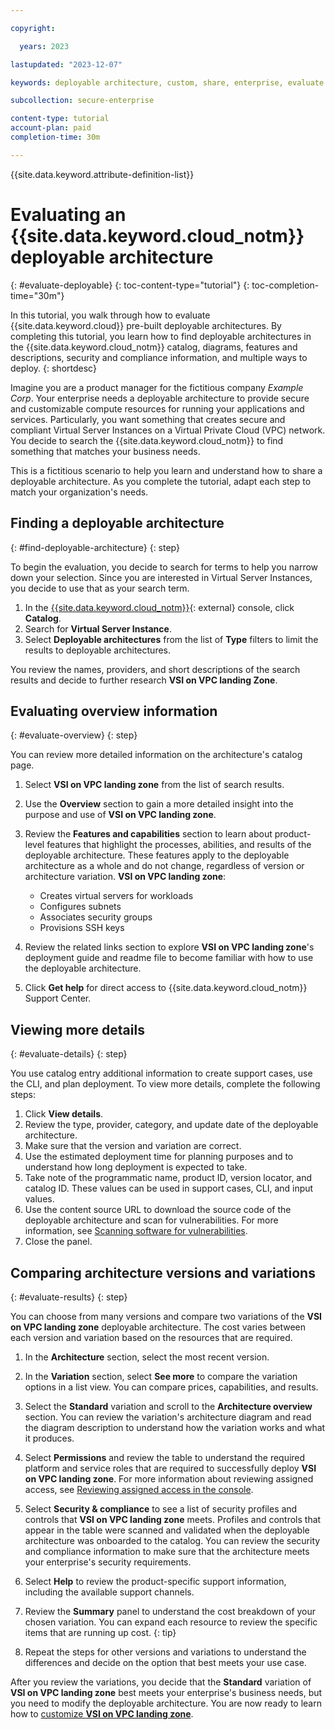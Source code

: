 ```yaml
---

copyright:

  years: 2023

lastupdated: "2023-12-07"

keywords: deployable architecture, custom, share, enterprise, evaluate

subcollection: secure-enterprise

content-type: tutorial
account-plan: paid
completion-time: 30m

---
```


{{site.data.keyword.attribute-definition-list}}

# Evaluating an {{site.data.keyword.cloud_notm}} deployable architecture
{: #evaluate-deployable}
{: toc-content-type="tutorial"}
{: toc-completion-time="30m"}

In this tutorial, you walk through how to evaluate {{site.data.keyword.cloud}} pre-built deployable architectures. By completing this tutorial, you learn how to find deployable architectures in the {{site.data.keyword.cloud_notm}} catalog, diagrams, features and descriptions, security and compliance information, and multiple ways to deploy.
{: shortdesc}

Imagine you are a product manager for the fictitious company _Example Corp_. Your enterprise needs a deployable architecture to provide secure and customizable compute resources for running your applications and services. Particularly, you want something that creates secure and compliant Virtual Server Instances on a Virtual Private Cloud (VPC) network. You decide to search the {{site.data.keyword.cloud_notm}} to find something that matches your business needs.

This is a fictitious scenario to help you learn and understand how to share a deployable architecture. As you complete the tutorial, adapt each step to match your organization's needs.

## Finding a deployable architecture
{: #find-deployable-architecture}
{: step}

To begin the evaluation, you decide to search for terms to help you narrow down your selection. Since you are interested in Virtual Server Instances, you decide to use that as your search term.

1. In the [{{site.data.keyword.cloud_notm}}](https://cloud.ibm.com){: external} console, click **Catalog**.
1. Search for **Virtual Server Instance**.
1. Select **Deployable architectures** from the list of **Type** filters to limit the results to deployable architectures.

You review the names, providers, and short descriptions of the search results and decide to further research **VSI on VPC landing Zone**.

## Evaluating overview information
{: #evaluate-overview}
{: step}

You can review more detailed information on the architecture's catalog page.

1. Select **VSI on VPC landing zone** from the list of search results.
1. Use the **Overview** section to gain a more detailed insight into the purpose and use of **VSI on VPC landing zone**.
1. Review the **Features and capabilities** section to learn about product-level features that highlight the processes, abilities, and results of the deployable architecture. These features apply to the deployable architecture as a whole and do not change, regardless of version or architecture variation. **VSI on VPC landing zone**:
    - Creates virtual servers for workloads
    - Configures subnets
    - Associates security groups
    - Provisions SSH keys

1. Review the related links section to explore **VSI on VPC landing zone**'s deployment guide and readme file to become familiar with how to use the deployable architecture.
1. Click **Get help** for direct access to {{site.data.keyword.cloud_notm}} Support Center.

## Viewing more details
{: #evaluate-details}
{: step}

You use catalog entry additional information to create support cases, use the CLI, and plan deployment. To view more details, complete the following steps:

1. Click **View details**.
1. Review the type, provider, category, and update date of the deployable architecture.
1. Make sure that the version and variation are correct.
1. Use the estimated deployment time for planning purposes and to understand how long deployment is expected to take.
1. Take note of the programmatic name, product ID, version locator, and catalog ID. These values can be used in support cases, CLI, and input values.
1. Use the content source URL to download the source code of the deployable architecture and scan for vulnerabilities. For more information, see [Scanning software for vulnerabilities](/docs/account?topic=account-scans).
1. Close the panel.

## Comparing architecture versions and variations
{: #evaluate-results}
{: step}

You can choose from many versions and compare two variations of the **VSI on VPC landing zone** deployable architecture. The cost varies between each version and variation based on the resources that are required.

1. In the **Architecture** section, select the most recent version.
1. In the **Variation** section, select **See more** to compare the variation options in a list view. You can compare prices, capabilities, and results.
1. Select the **Standard** variation and scroll to the **Architecture overview** section. You can review the variation's architecture diagram and read the diagram description to understand how the variation works and what it produces.
1. Select **Permissions** and review the table to understand the required platform and service roles that are required to successfully deploy **VSI on VPC landing zone**. For more information about reviewing assigned access, see [Reviewing assigned access in the console](/docs/account?topic=account-assign-access-resources&interface=ui#review-your-access-console).
1. Select **Security & compliance** to see a list of security profiles and controls that **VSI on VPC landing zone** meets. Profiles and controls that appear in the table were scanned and validated when the deployable architecture was onboarded to the catalog. You can review the security and compliance information to make sure that the architecture meets your enterprise's security requirements.
1. Select **Help** to review the product-specific support information, including the available support channels.
1. Review the **Summary** panel to understand the cost breakdown of your chosen variation.
    You can expand each resource to review the specific items that are running up cost.
    {: tip}

1. Repeat the steps for other versions and variations to understand the differences and decide on the option that best meets your use case.

After you review the variations, you decide that the **Standard** variation of **VSI on VPC landing zone** best meets your enterprise's business needs, but you need to modify the deployable architecture. You are now ready to learn how to [customize **VSI on VPC landing zone**](/docs/secure-enterprise?topic=secure-enterprise-customize-from-catalog).
